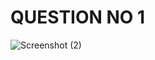 # QUESTION NO 1

![Screenshot (2)](https://user-images.githubusercontent.com/113331094/190361892-bb7d428a-cce5-4364-b0e9-87f9f29e94cf.png)
